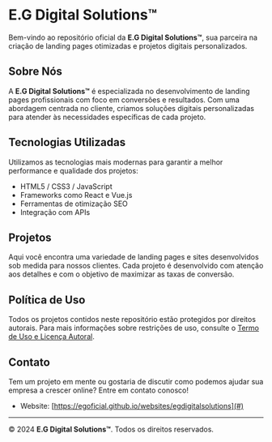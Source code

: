# E.G Digital Solutions™

Bem-vindo ao repositório oficial da **E.G Digital Solutions™**, sua parceira na criação de landing pages otimizadas e projetos digitais personalizados.

## Sobre Nós
A **E.G Digital Solutions™** é especializada no desenvolvimento de landing pages profissionais com foco em conversões e resultados. Com uma abordagem centrada no cliente, criamos soluções digitais personalizadas para atender às necessidades específicas de cada projeto.

## Tecnologias Utilizadas
Utilizamos as tecnologias mais modernas para garantir a melhor performance e qualidade dos projetos:

- HTML5 / CSS3 / JavaScript
- Frameworks como React e Vue.js
- Ferramentas de otimização SEO
- Integração com APIs

## Projetos
Aqui você encontra uma variedade de landing pages e sites desenvolvidos sob medida para nossos clientes. Cada projeto é desenvolvido com atenção aos detalhes e com o objetivo de maximizar as taxas de conversão.

## Política de Uso
Todos os projetos contidos neste repositório estão protegidos por direitos autorais. Para mais informações sobre restrições de uso, consulte o [Termo de Uso e Licença Autoral](./LICENSE).

## Contato
Tem um projeto em mente ou gostaria de discutir como podemos ajudar sua empresa a crescer online? Entre em contato conosco!

- Website: [https://egoficial.github.io/websites/egdigitalsolutions](#)

---

© 2024 **E.G Digital Solutions™**. Todos os direitos reservados.
